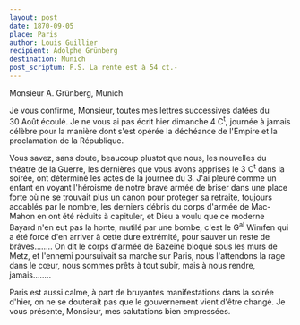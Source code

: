 ```yaml
---
layout: post
date: 1870-09-05
place: Paris
author: Louis Guillier
recipient: Adolphe Grünberg
destination: Munich
post_scriptum: P.S. La rente est à 54 ct.-
---
```


Monsieur A. Grünberg, Munich


Je vous confirme, Monsieur, toutes mes lettres successives datées du 30 Août
écoulé. Je ne vous ai pas écrit hier dimanche 4 C<sup>t</sup>, journée à jamais célèbre
pour la manière dont s'est opérée la déchéance de l'Empire et la proclamation
de la République.

Vous savez, sans doute, beaucoup plustot que nous, les nouvelles du théatre
de la Guerre, les dernières que vous avons apprises le 3 C<sup>t</sup> dans la soirée,
ont déterminé les actes de la journée du 3. J'ai pleuré comme un enfant en
voyant l'héroisme de notre brave armée de briser dans une place forte où ne se
trouvait plus un canon pour protéger sa retraite, toujours accablés par le
nombre, les derniers débris du corps d'armée de Mac-Mahon en ont été réduits
à capituler, et Dieu a voulu que ce moderne Bayard n'en eut pas la honte,
mutilé par une bombe, c'est le G<sup>al</sup> Wimfen qui a été forcé d'en arriver 
à cette dure extrémité, pour sauver un reste de brâves........ On dit le corps
d'armée de Bazeine bloqué sous les murs de Metz, et l'ennemi poursuivait sa
marche sur Paris, nous l'attendons la rage dans le cœur, nous sommes prêts
à tout subir, mais à nous rendre, jamais........

Paris est aussi calme, à part de bruyantes manifestations dans la soirée
d'hier, on ne se douterait pas que le gouvernement vient d'être changé. Je vous
présente, Monsieur, mes salutations bien empressées.
